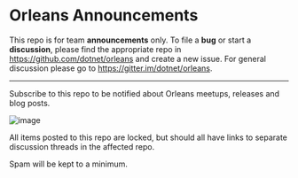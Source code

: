 # Orleans Announcements


This repo is for team **announcements** only. To file a **bug** or start a **discussion**, 
please find the appropriate repo in https://github.com/dotnet/orleans and create a new issue. 
For general discussion please go to https://gitter.im/dotnet/orleans.

---

Subscribe to this repo to be notified about Orleans meetups, releases and blog posts.

![image](https://user-images.githubusercontent.com/234704/138496749-a78dd450-0801-4faa-9e29-edaabf84d913.png)

All items posted to this repo are locked, but should all have links to separate discussion threads in the affected repo. 

Spam will be kept to a minimum.
